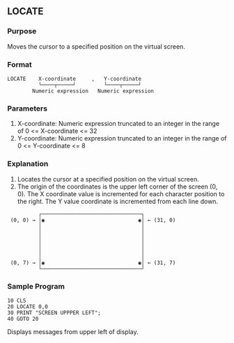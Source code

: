 ## LOCATE

### Purpose
Moves the cursor to a specified position on the virtual screen.

### Format

```basic
LOCATE    X-coordinate     ,   Y-coordinate
          └────┬─────┘         └────┬─────┘
        Numeric expression   Numeric expression
```

### Parameters

1. X-coordinate: Numeric expression truncated to an integer in the range
of 0 <= X-coordinate <= 32
2. Y-coordinate: Numeric expression truncated to an integer in the range
of 0 <= Y-coordinate <= 8

### Explanation
1. Locates the cursor at a specified position on the virtual screen.
2. The origin of the coordinates is the upper left corner of the screen
   (0, 0). The X coordinate value is incremented for each character position
to the right. The Y value coordinate is incremented from each line down.

```
          ┌────────────────────────────────┐ 
 (0, 0) → │◉                              ◉│ ← (31, 0)
          │                                │
          │                                │
          │                                │
          │                                │
          │                                │
          │                                │
 (0, 7) → │◉                              ◉│ ← (31, 7)
          └────────────────────────────────┘ 
```

### Sample Program

```basic
10 CLS
20 LOCATE 0,0
30 PRINT "SCREEN UPPPER LEFT";
40 GOTO 20
```

Displays messages from upper left of display.
